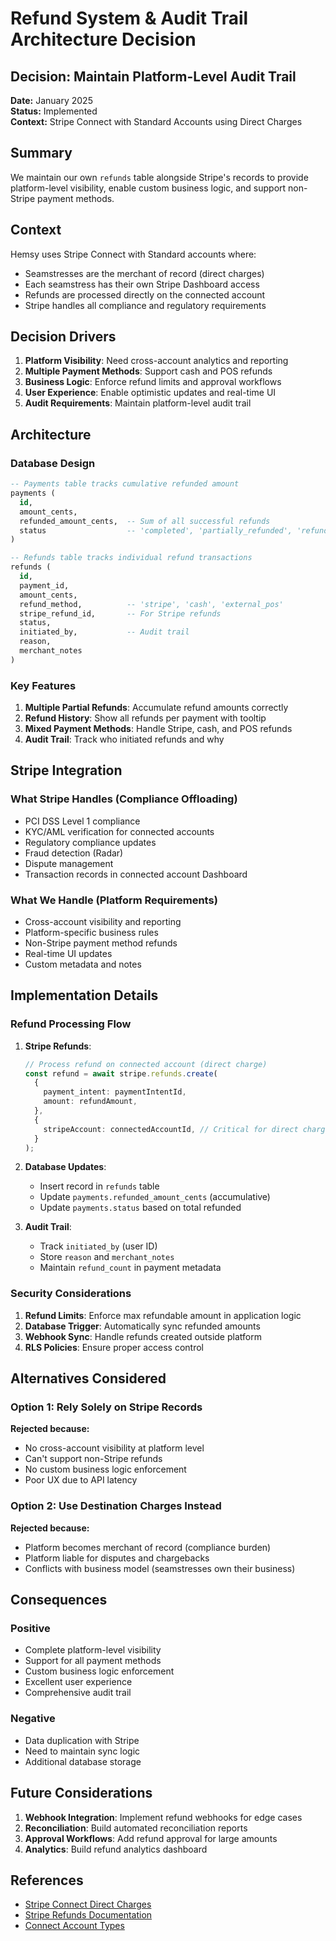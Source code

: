 # Refund System & Audit Trail Architecture Decision

## Decision: Maintain Platform-Level Audit Trail

**Date:** January 2025  
**Status:** Implemented  
**Context:** Stripe Connect with Standard Accounts using Direct Charges

## Summary

We maintain our own `refunds` table alongside Stripe's records to provide platform-level visibility, enable custom business logic, and support non-Stripe payment methods.

## Context

Hemsy uses Stripe Connect with Standard accounts where:

- Seamstresses are the merchant of record (direct charges)
- Each seamstress has their own Stripe Dashboard access
- Refunds are processed directly on the connected account
- Stripe handles all compliance and regulatory requirements

## Decision Drivers

1. **Platform Visibility**: Need cross-account analytics and reporting
2. **Multiple Payment Methods**: Support cash and POS refunds
3. **Business Logic**: Enforce refund limits and approval workflows
4. **User Experience**: Enable optimistic updates and real-time UI
5. **Audit Requirements**: Maintain platform-level audit trail

## Architecture

### Database Design

```sql
-- Payments table tracks cumulative refunded amount
payments (
  id,
  amount_cents,
  refunded_amount_cents,  -- Sum of all successful refunds
  status                  -- 'completed', 'partially_refunded', 'refunded'
)

-- Refunds table tracks individual refund transactions
refunds (
  id,
  payment_id,
  amount_cents,
  refund_method,          -- 'stripe', 'cash', 'external_pos'
  stripe_refund_id,       -- For Stripe refunds
  status,
  initiated_by,           -- Audit trail
  reason,
  merchant_notes
)
```

### Key Features

1. **Multiple Partial Refunds**: Accumulate refund amounts correctly
2. **Refund History**: Show all refunds per payment with tooltip
3. **Mixed Payment Methods**: Handle Stripe, cash, and POS refunds
4. **Audit Trail**: Track who initiated refunds and why

## Stripe Integration

### What Stripe Handles (Compliance Offloading)

- PCI DSS Level 1 compliance
- KYC/AML verification for connected accounts
- Regulatory compliance updates
- Fraud detection (Radar)
- Dispute management
- Transaction records in connected account Dashboard

### What We Handle (Platform Requirements)

- Cross-account visibility and reporting
- Platform-specific business rules
- Non-Stripe payment method refunds
- Real-time UI updates
- Custom metadata and notes

## Implementation Details

### Refund Processing Flow

1. **Stripe Refunds**:

   ```typescript
   // Process refund on connected account (direct charge)
   const refund = await stripe.refunds.create(
     {
       payment_intent: paymentIntentId,
       amount: refundAmount,
     },
     {
       stripeAccount: connectedAccountId, // Critical for direct charges
     }
   );
   ```

2. **Database Updates**:
   - Insert record in `refunds` table
   - Update `payments.refunded_amount_cents` (accumulative)
   - Update `payments.status` based on total refunded

3. **Audit Trail**:
   - Track `initiated_by` (user ID)
   - Store `reason` and `merchant_notes`
   - Maintain `refund_count` in payment metadata

### Security Considerations

1. **Refund Limits**: Enforce max refundable amount in application logic
2. **Database Trigger**: Automatically sync refunded amounts
3. **Webhook Sync**: Handle refunds created outside platform
4. **RLS Policies**: Ensure proper access control

## Alternatives Considered

### Option 1: Rely Solely on Stripe Records

**Rejected because:**

- No cross-account visibility at platform level
- Can't support non-Stripe refunds
- No custom business logic enforcement
- Poor UX due to API latency

### Option 2: Use Destination Charges Instead

**Rejected because:**

- Platform becomes merchant of record (compliance burden)
- Platform liable for disputes and chargebacks
- Conflicts with business model (seamstresses own their business)

## Consequences

### Positive

- Complete platform-level visibility
- Support for all payment methods
- Custom business logic enforcement
- Excellent user experience
- Comprehensive audit trail

### Negative

- Data duplication with Stripe
- Need to maintain sync logic
- Additional database storage

## Future Considerations

1. **Webhook Integration**: Implement refund webhooks for edge cases
2. **Reconciliation**: Build automated reconciliation reports
3. **Approval Workflows**: Add refund approval for large amounts
4. **Analytics**: Build refund analytics dashboard

## References

- [Stripe Connect Direct Charges](https://docs.stripe.com/connect/direct-charges)
- [Stripe Refunds Documentation](https://docs.stripe.com/refunds)
- [Connect Account Types](https://docs.stripe.com/connect/accounts)

